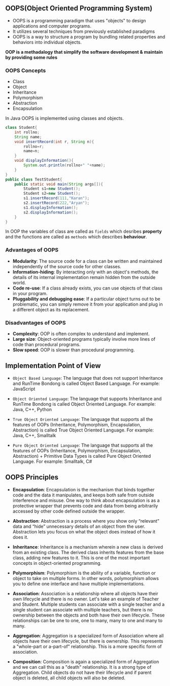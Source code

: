 ## OOPS(Object Oriented Programming System)
- OOPS is a programming paradigm that uses "objects" to design applications and computer programs.
- It utilizes several techniques from previously established paradigms
- OOPS is a way to structure a program by bundling related properties and behaviors into individual objects.

**OOP is a methadalogy that simplify the software development & maintain by providing some rules**

### OOPS Concepts
- Class
- Object
- Inheritance
- Polymorphism
- Abstraction
- Encapsulation

In Java OOPS is implemented using classes and objects.

```java
class Student{
    int rollno;
    String name;
    void insertRecord(int r, String n){
        rollno=r;
        name=n;
    }
    void displayInformation(){
        System.out.println(rollno+" "+name);
    }
}
public class TestStudent{
    public static void main(String args[]){
        Student s1=new Student();
        Student s2=new Student();
        s1.insertRecord(111,"Karan");
        s2.insertRecord(222,"Aryan");
        s1.displayInformation();
        s2.displayInformation();
    }
}
```

In OOP the variables of class are called as `fields` which desribes **property** and the functions are called as `methods` which describes **behaviour**.

### Advantages of OOPS
- **Modularity**: The source code for a class can be written and maintained independently of the source code for other classes.
- **Information-hiding**: By interacting only with an object's methods, the details of its internal implementation remain hidden from the outside world.
- **Code re-use**: If a class already exists, you can use objects of that class in your program.
- **Pluggability and debugging ease**: If a particular object turns out to be problematic, you can simply remove it from your application and plug in a different object as its replacement.

### Disadvantages of OOPS
- **Complexity**: OOP is often complex to understand and implement.
- **Large size**: Object-oriented programs typically involve more lines of code than procedural programs.
- **Slow speed**: OOP is slower than procedural programming.

## Implementation Point of View
 - `Object Based Language`: The language that does not support Inheritance and RunTime Bondong is called Object Based Language. For example: JavaScript

- `Object Oriented Language`: The language that supports Inheritance and RunTime Bondong is called Object Oriented Language. For example: Java, C++, Python

- `True Object Oriented Language`: The language that supports all the features of OOPs (Inheritance, Polymorphism, Encapsulation, Abstraction) is called True Object Oriented Language. For example: Java, C++, Smalltalk

- `Pure Object Oriented Language`: The language that supports all the features of OOPs (Inheritance, Polymorphism, Encapsulation, Abstraction) + Primitive Data Types is called Pure Object Oriented Language. For example: Smalltalk, C#


## OOPS Principles
- **Encapsulation**: Encapsulation is the mechanism that binds together code and the data it manipulates, and keeps both safe from outside interference and misuse. One way to think about encapsulation is as a protective wrapper that prevents code and data from being arbitrarily accessed by other code defined outside the wrapper.

- **Abstraction**: Abstraction is a process where you show only “relevant” data and “hide” unnecessary details of an object from the user. Abstraction lets you focus on what the object does instead of how it does it.

- **Inheritance**: Inheritance is a mechanism wherein a new class is derived from an existing class. The derived class inherits features from the base class, adding new features to it. This is one of the most important concepts in object-oriented programming.

- **Polymorphism**: Polymorphism is the ability of a variable, function or object to take on multiple forms. In other words, polymorphism allows you to define one interface and have multiple implementations.

- **Association**: Association is a relationship where all objects have their own lifecycle and there is no owner. Let's take an example of Teacher and Student. Multiple students can associate with a single teacher and a single student can associate with multiple teachers, but there is no ownership between the objects and both have their own lifecycle. These relationships can be one to one, one to many, many to one and many to many.

- **Aggregation**: Aggregation is a specialized form of Association where all objects have their own lifecycle, but there is ownership. This represents a "whole-part or a-part-of" relationship. This is a more specific form of association.

- **Composition**: Composition is again a specialized form of Aggregation and we can call this as a "death" relationship. It is a strong type of Aggregation. Child objects do not have their lifecycle and if parent object is deleted, all child objects will also be deleted.


